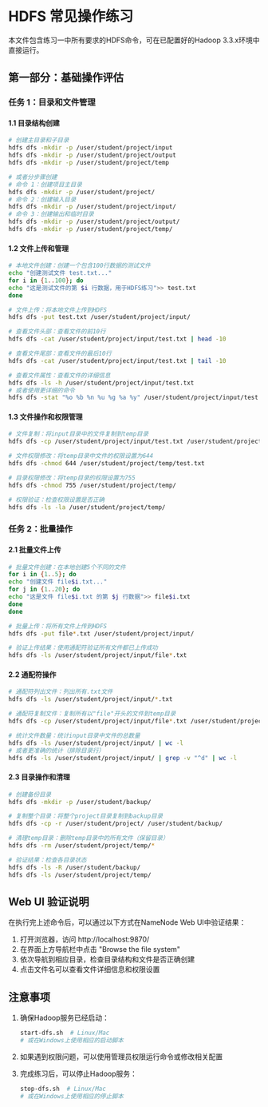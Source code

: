 # HDFS 常见操作练习

本文件包含练习一中所有要求的HDFS命令，可在已配置好的Hadoop 3.3.x环境中直接运行。

## 第一部分：基础操作评估

### 任务 1：目录和文件管理

#### 1.1 目录结构创建

```bash
# 创建主目录和子目录
hdfs dfs -mkdir -p /user/student/project/input
hdfs dfs -mkdir -p /user/student/project/output
hdfs dfs -mkdir -p /user/student/project/temp

# 或者分步骤创建
# 命令 1：创建项目主目录
hdfs dfs -mkdir -p /user/student/project/
# 命令 2：创建输入目录
hdfs dfs -mkdir -p /user/student/project/input/
# 命令 3：创建输出和临时目录
hdfs dfs -mkdir -p /user/student/project/output/
hdfs dfs -mkdir -p /user/student/project/temp/
```

#### 1.2 文件上传和管理

```bash
# 本地文件创建：创建一个包含100行数据的测试文件
echo "创建测试文件 test.txt..."
for i in {1..100}; do
echo "这是测试文件的第 $i 行数据，用于HDFS练习">> test.txt
done

# 文件上传：将本地文件上传到HDFS
hdfs dfs -put test.txt /user/student/project/input/

# 查看文件头部：查看文件的前10行
hdfs dfs -cat /user/student/project/input/test.txt | head -10

# 查看文件尾部：查看文件的最后10行
hdfs dfs -cat /user/student/project/input/test.txt | tail -10

# 查看文件属性：查看文件的详细信息
hdfs dfs -ls -h /user/student/project/input/test.txt
# 或者使用更详细的命令
hdfs dfs -stat "%o %b %n %u %g %a %y" /user/student/project/input/test.txt
```

#### 1.3 文件操作和权限管理

```bash
# 文件复制：将input目录中的文件复制到temp目录
hdfs dfs -cp /user/student/project/input/test.txt /user/student/project/temp/

# 文件权限修改：将temp目录中文件的权限设置为644
hdfs dfs -chmod 644 /user/student/project/temp/test.txt

# 目录权限修改：将temp目录的权限设置为755
hdfs dfs -chmod 755 /user/student/project/temp/

# 权限验证：检查权限设置是否正确
hdfs dfs -ls -la /user/student/project/temp/
```

### 任务 2：批量操作

#### 2.1 批量文件上传

```bash
# 批量文件创建：在本地创建5个不同的文件
for i in {1..5}; do
echo "创建文件 file$i.txt..."
for j in {1..20}; do
echo "这是文件 file$i.txt 的第 $j 行数据">> file$i.txt
done
done

# 批量上传：将所有文件上传到HDFS
hdfs dfs -put file*.txt /user/student/project/input/

# 验证上传结果：使用通配符验证所有文件都已上传成功
hdfs dfs -ls /user/student/project/input/file*.txt
```

#### 2.2 通配符操作

```bash
# 通配符列出文件：列出所有.txt文件
hdfs dfs -ls /user/student/project/input/*.txt

# 通配符复制文件：复制所有以"file"开头的文件到temp目录
hdfs dfs -cp /user/student/project/input/file*.txt /user/student/project/temp/

# 统计文件数量：统计input目录中文件的总数量
hdfs dfs -ls /user/student/project/input/ | wc -l
# 或者更准确的统计（排除目录行）
hdfs dfs -ls /user/student/project/input/ | grep -v "^d" | wc -l
```

#### 2.3 目录操作和清理

```bash
# 创建备份目录
hdfs dfs -mkdir -p /user/student/backup/

# 复制整个目录：将整个project目录复制到backup目录
hdfs dfs -cp -r /user/student/project/ /user/student/backup/

# 清理temp目录：删除temp目录中的所有文件（保留目录）
hdfs dfs -rm /user/student/project/temp/*

# 验证结果：检查各目录状态
hdfs dfs -ls -R /user/student/backup/
hdfs dfs -ls /user/student/project/temp/
```

## Web UI 验证说明

在执行完上述命令后，可以通过以下方式在NameNode Web UI中验证结果：

1. 打开浏览器，访问 http://localhost:9870/
2. 在界面上方导航栏中点击 "Browse the file system"
3. 依次导航到相应目录，检查目录结构和文件是否正确创建
4. 点击文件名可以查看文件详细信息和权限设置

## 注意事项

1. 确保Hadoop服务已经启动：
   ```bash
   start-dfs.sh  # Linux/Mac
   # 或在Windows上使用相应的启动脚本
   ```

2. 如果遇到权限问题，可以使用管理员权限运行命令或修改相关配置

3. 完成练习后，可以停止Hadoop服务：
   ```bash
   stop-dfs.sh  # Linux/Mac
   # 或在Windows上使用相应的停止脚本
   ```